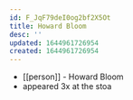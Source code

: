 ```yaml
---
id: F_JqF79deI0og2bf2X5Ot
title: Howard Bloom
desc: ''
updated: 1644961726954
created: 1644961726954
---
```



- [[person]] - Howard Bloom
- appeared 3x at the stoa

